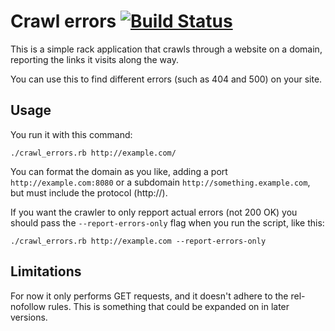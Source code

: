 # Crawl errors [![Build Status](https://secure.travis-ci.org/ekampp/crawl_errors.png)](http://travis-ci.org/ekampp/crawl_errors)


This is a simple rack application that crawls through a website on a domain, reporting the links it visits along the way.

You can use this to find different errors (such as 404 and 500) on your site.

## Usage

You run it with this command:

    ./crawl_errors.rb http://example.com/

You can format the domain as you like, adding a port `http://example.com:8080` or a subdomain `http://something.example.com`, but must include the protocol (http://).

If you want the crawler to only repport actual errors (not 200 OK) you should pass the `--report-errors-only` flag when you run the script, like this:

    ./crawl_errors.rb http://example.com --report-errors-only

## Limitations

For now it only performs GET requests, and it doesn't adhere to the rel-nofollow rules. This is something that could be expanded on in later versions.
